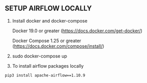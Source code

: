 SETUP AIRFLOW LOCALLY
---------------------
1. Install docker and docker-compose

      Docker 19.0 or greater (https://docs.docker.com/get-docker/)
      
      Docker Compose 1.25 or greater (https://docs.docker.com/compose/install/)
2. sudo docker-compose up 
3. To install airflow packages locally
```
pip3 install apache-airflow==1.10.9
```